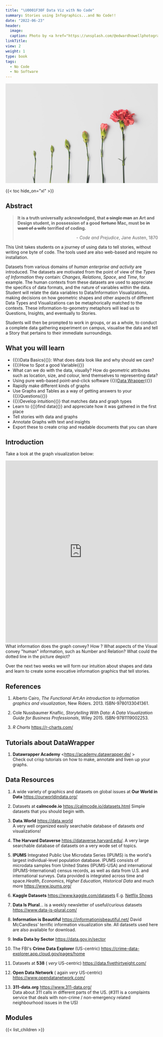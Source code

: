 ```yaml
---
title: "\U0001F30F Data Viz with No Code"
summary: Stories using Infographics...and No Code!!
date: "2022-06-23"
header:
  image:
  caption: Photo by <a href="https://unsplash.com/@edwardhowellphotography?utm_source=unsplash&utm_medium=referral&utm_content=creditCopyText">Edward Howell</a> on <a href="https://unsplash.com/s/photos/graphs?utm_source=unsplash&utm_medium=referral&utm_content=creditCopyText">Unsplash</a>
linkTitle: 
view: 2
weight: 1
type: book
tags: 
  - No Code 
  - No Software
---
```

![](featured.jpg)

{{< toc hide_on="xl" >}}


## Abstract

> **It is a truth universally acknowledged, that ~~a single man~~ an Art and Design student, in possession of a good ~~fortune~~ Mac, must be ~~in want of a wife~~ terrified of coding.**
> <div style="text-align: right"> - <i>Code and Prejudice</i>, Jane Austen, 1870 </div>  


This Unit takes students on a journey of using data to tell stories, without writing one byte of code. The tools used are also web-based and require no installation. 

Datasets from various domains of *human enterprise and activity* are introduced. The datasets are motivated from the point of view of the *Types of Information* they contain: *Changes*, *Relations*, *Space*, and *Time*, for example. The human contexts from these datasets are used to appreciate the specifics of data formats, and the nature of variables within the data. Student will relate the data variables to Data/Information Visualizations, making decisions on how geometric shapes and other aspects of different Data Types and Visualizations can be metaphorically matched to the contexts. These information-to-geometry metaphors will lead us to Questions, Insights, and eventually to Stories.

Students will then be prompted to work in groups, or as a whole, to conduct a complete data gathering experiment on campus, visualise the data and tell a Story that pertains to their immediate surroundings. 

## What you will learn

- {{<hl>}}Data Basics{{</hl>}}: What does data look like and why should we care?
- {{<hl>}}How to Spot a good Variable{{</hl>}}
- What can we do with the data, visually? How do geometric attributes such as location, size, and colour, lend themselves to representing data?
- Using pure web-based point-and-click software {{<hl>}}[Data Wrapper](https://www.datawrapper.de/){{</hl>}}
- Rapidly make different kinds of graphs
- Use Graphs and Tables as a way of getting answers to your {{<hl>}}Questions{{</hl>}}
- {{<hl>}}Develop intuition{{</hl>}} that matches data and graph types
- Learn to {{<hl>}}find data{{</hl>}} and appreciate how it was gathered in the first place
- Tell stories with data and graphs
- Annotate Graphs with text and insights
- Export these to create crisp and readable documents that you can share


## Introduction

Take a look at the graph visualization below:

<iframe src="https://ourworldindata.org/grapher/share-of-teachers-who-are-female-in-primary-vs-tertiary-education" loading="lazy" style="width: 100%; height: 600px; border: 0px none;"> </iframe>
<br>
What information does the graph convey? How ?   
What aspects of the Visual convey "human" information, such as Number and Relation?  
What could the dotted line in the picture depict?

Over the next two weeks we will form our intuition about shapes and data and learn to create some evocative information graphics that tell stories. 

## References

1. Alberto Cairo, *The Functional Art:An introduction to information graphics and visualization*, New Riders. 2013. ISBN-9780133041361.

1. Cole Nussbaumer Knaflic, *Storytelling With Data: A Data Visualization Guide for Business Professionals*, Wiley 2015. ISBN-9781119002253.

1. *R Charts* <https://r-charts.com/>

## Tutorials about DataWrapper

1. **Datawrapper Academy** <https://academy.datawrapper.de/ >  
Check out crisp tutorials on how to make, annotate and liven up your graphs.

## Data Resources

1. A wide variety of graphics and datasets on global issues at **Our World in Data** <https://ourworldindata.org/>

1. Datasets at **calmcode.io** <https://calmcode.io/datasets.html>
Simple datasets that you should begin with.  

1. **Data.World** <https://data.world>  
A very well organized easily searchable database of datasets *and* visualizations!


1. **The Harvard Dataverse** <https://dataverse.harvard.edu/>. A very large searchable database of datasets on a very wode set of topics. 

1. **IPUMS** Integrated Public Use Microdata Series (IPUMS) is the world's largest individual-level population database. IPUMS consists of microdata samples from United States (IPUMS-USA) and international (IPUMS-International) census records, as well as data from U.S. and international surveys. Data provided is integrated across time and space.*Health*, *Economics*, *Higher Education*, *Historical Data* and much more <https://www.ipums.org/> 

1. **Kaggle Datasets** <https://www.kaggle.com/datasets>
E.g. [Netflix Shows](https://www.kaggle.com/datasets/shivamb/netflix-shows)

1. **Data Is Plural**... is a weekly newsletter of useful/curious datasets <https://www.data-is-plural.com/>

1. **Information is Beautiful** <https://informationisbeautiful.net/>
David McCandless' terrific information visualization site. All datasets used here are also available for download.

1. **India Data by Sector** <https://data.gov.in/sector>

1. The FBI's **Crime Data Explorer** (US-centric) <https://crime-data-explorer.app.cloud.gov/pages/home>

1. Datasets at **538** ( *very* US-centric) <https://data.fivethirtyeight.com/>

1. **Open Data Network** ( again *very* US-centric) <https://www.opendatanetwork.com/>

1. **311-data.org** <https://www.311-data.org/>  
Data about 311 calls in different parts of the US. (#311 is a complaints service that deals with non-crime / non-emergency related neighbourhood issues in the US)

## Modules

{{< list_children >}} 
